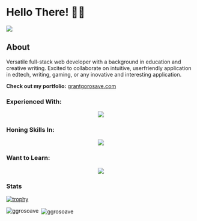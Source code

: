 # Hello There! 👋🧔

![](https://komarev.com/ghpvc/?username=ggorosave)

## About

Versatile full-stack web developer with a background in education and creative writing. Excited to collaborate on intuitive, userfriendly application in edtech, writing, gaming, or any inovative and interesting application.

**Check out my portfolio:** [grantgorosave.com](https://www.grantgorosave.com/)

### Experienced With:

<p align="center">
  <a href="https://skillicons.dev">
    <img src="https://skillicons.dev/icons?i=js,html,css,bootstrap,nodejs,express&theme=dark" />
  </a>
</p>

### Honing Skills In:

<p align="center">
  <a href="https://skillicons.dev">
    <img src="https://skillicons.dev/icons?i=react,redux,mysql,mongodb,apollo,aws&theme=dark" />
  </a>
</p>

### Want to Learn:

<p align="center">
  <a href="https://skillicons.dev">
    <img src="https://skillicons.dev/icons?i=py,java&theme=dark" />
  </a>
</p>

### Stats
[![trophy](https://github-profile-trophy.vercel.app/?username=ggorosave&theme=tokyonight&title=Commit,PullRequest,Repositories)](https://github.com/ryo-ma/github-profile-trophy)

<p><img align="left" src="https://github-readme-stats-ggorosave.vercel.app/api?username=ggorosave&hide=stars&theme=tokyonight" alt="ggrosoave" /></p> 

<p>&nbsp;<img align="center" src="https://github-readme-stats-ggorosave.vercel.app/api/top-langs/?username=ggorosave&show_icons=true&theme=tokyonight&layout=compact" alt="ggrosoave" /></p>
